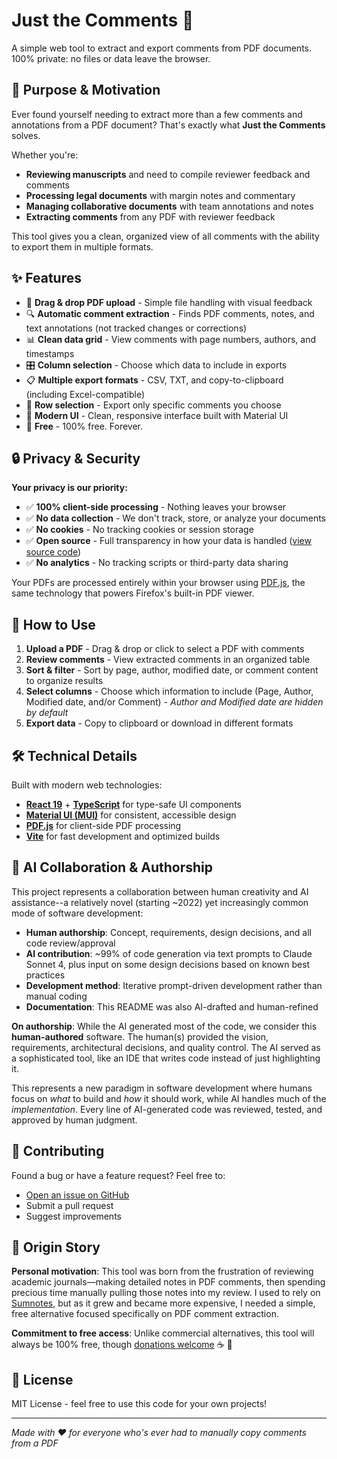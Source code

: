 # Just the Comments 💬

A simple web tool to extract and export comments from PDF documents. 100% private: no files or data leave the browser.

## 🎯 Purpose & Motivation

Ever found yourself needing to extract more than a few comments and annotations from a PDF document? That's exactly what **Just the Comments** solves.

Whether you're:
- **Reviewing manuscripts** and need to compile reviewer feedback and comments
- **Processing legal documents** with margin notes and commentary  
- **Managing collaborative documents** with team annotations and notes
- **Extracting comments** from any PDF with reviewer feedback

This tool gives you a clean, organized view of all comments with the ability to export them in multiple formats.

## ✨ Features

- 📄 **Drag & drop PDF upload** - Simple file handling with visual feedback
- 🔍 **Automatic comment extraction** - Finds PDF comments, notes, and text annotations (not tracked changes or corrections)
- 📊 **Clean data grid** - View comments with page numbers, authors, and timestamps
- 🎛️ **Column selection** - Choose which data to include in exports
- 📋 **Multiple export formats** - CSV, TXT, and copy-to-clipboard (including Excel-compatible)
- 🔄 **Row selection** - Export only specific comments you choose
- 🎨 **Modern UI** - Clean, responsive interface built with Material UI
- 💯 **Free** - 100% free. Forever.

## 🔒 Privacy & Security

**Your privacy is our priority:**

- ✅ **100% client-side processing** - Nothing leaves your browser
- ✅ **No data collection** - We don't track, store, or analyze your documents
- ✅ **No cookies** - No tracking cookies or session storage
- ✅ **Open source** - Full transparency in how your data is handled ([view source code](https://github.com/drheinheimer/just-the-comments))
- ✅ **No analytics** - No tracking scripts or third-party data sharing

Your PDFs are processed entirely within your browser using [PDF.js](https://mozilla.github.io/pdf.js/), the same technology that powers Firefox's built-in PDF viewer.

## 🚀 How to Use

1. **Upload a PDF** - Drag & drop or click to select a PDF with comments
2. **Review comments** - View extracted comments in an organized table
3. **Sort & filter** - Sort by page, author, modified date, or comment content to organize results
4. **Select columns** - Choose which information to include (Page, Author, Modified date, and/or Comment) - *Author and Modified date are hidden by default*
5. **Export data** - Copy to clipboard or download in different formats

## 🛠️ Technical Details

Built with modern web technologies:
- **[React 19](https://react.dev/versions#react-19)** + **[TypeScript](https://www.typescriptlang.org/)** for type-safe UI components
- **[Material UI (MUI)](https://mui.com/)** for consistent, accessible design
- **[PDF.js](https://mozilla.github.io/pdf.js/)** for client-side PDF processing
- **[Vite](https://vite.dev/)** for fast development and optimized builds

## 🤖 AI Collaboration & Authorship

This project represents a collaboration between human creativity and AI assistance--a relatively novel (starting ~2022) yet increasingly common mode of software development:

- **Human authorship**: Concept, requirements, design decisions, and all code review/approval
- **AI contribution**: ~99% of code generation via text prompts to Claude Sonnet 4, plus input on some design decisions based on known best practices
- **Development method**: Iterative prompt-driven development rather than manual coding
- **Documentation**: This README was also AI-drafted and human-refined

**On authorship**: While the AI generated most of the code, we consider this **human-authored** software. The human(s) provided the vision, requirements, architectural decisions, and quality control. The AI served as a sophisticated tool, like an IDE that writes code instead of just highlighting it.

This represents a new paradigm in software development where humans focus on *what* to build and *how* it should work, while AI handles much of the *implementation*. Every line of AI-generated code was reviewed, tested, and approved by human judgment.

## 🤝 Contributing

Found a bug or have a feature request? Feel free to:
- [Open an issue on GitHub](https://github.com/drheinheimer/just-the-comments/issues)
- Submit a pull request
- Suggest improvements

## 💭 Origin Story

**Personal motivation**: This tool was born from the frustration of reviewing academic journals—making detailed notes in PDF comments, then spending precious time manually pulling those notes into my review. I used to rely on [Sumnotes](https://www.sumnotes.net), but as it grew and became more expensive, I needed a simple, free alternative focused specifically on PDF comment extraction.

**Commitment to free access**: Unlike commercial alternatives, this tool will always be 100% free, though [donations welcome](https://ko-fi.com/davidrheinheimer) ☕ 🙏

## 📝 License

MIT License - feel free to use this code for your own projects!

---

*Made with ❤️ for everyone who's ever had to manually copy comments from a PDF*
